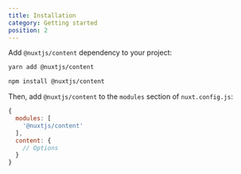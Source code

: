 ```yaml
---
title: Installation
category: Getting started
position: 2
---
```


Add `@nuxtjs/content` dependency to your project:

<code-group>

<code-block label="Yarn">

```bash
yarn add @nuxtjs/content
```

</code-block>

<code-block label="NPM">

```bash
npm install @nuxtjs/content
```

</code-block></code-group>

Then, add `@nuxtjs/content` to the `modules` section of `nuxt.config.js`:

```js
{
  modules: [
    '@nuxtjs/content'
  ],
  content: {
    // Options
  }
}
```
